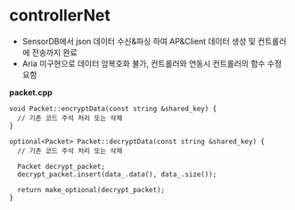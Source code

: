 # controllerNet
- SensorDB에서 json 데이터 수신&파싱 하여 AP&Client 데이터 생성 및 컨트롤러에 전송까지 완료
- Aria 미구현으로 데이터 암복호화 불가, 컨트롤러와 연동시 컨트롤러의 함수 수정 요함

**packet.cpp**
```
void Packet::encryptData(const string &shared_key) {
  // 기존 코드 주석 처리 또는 삭제
}

optional<Packet> Packet::decryptData(const string &shared_key) {
  // 기존 코드 주석 처리 또는 삭제

  Packet decrypt_packet;
  decrypt_packet.insert(data_.data(), data_.size());

  return make_optional(decrypt_packet);
}
```

